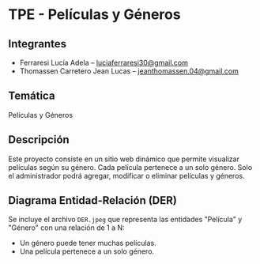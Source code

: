 # TPE - Películas y Géneros

## Integrantes
- Ferraresi Lucía Adela – luciaferraresi30@gmail.com
- Thomassen Carretero Jean Lucas – jeanthomassen.04@gmail.com

## Temática
Películas y Géneros

## Descripción
Este proyecto consiste en un sitio web dinámico que permite visualizar películas según su género. 
Cada película pertenece a un solo género. Solo el administrador podrá agregar, modificar o eliminar películas y géneros.

## Diagrama Entidad-Relación (DER)
Se incluye el archivo `DER.jpeg` que representa las entidades "Película" y "Género" con una relación de 1 a N:
- Un género puede tener muchas películas.
- Una película pertenece a un solo género.
